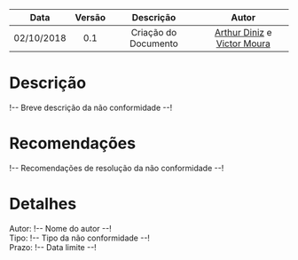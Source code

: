 | Data       | Versão | Descrição            |         Autor             |
|:----------:|:------:|:--------------------:|:-------------------------:|
| 02/10/2018 | 0.1 | Criação do Documento  | [Arthur Diniz](https://github.com/arthurbdiniz) e [Victor Moura](https://github.com/victorcmoura) |

# Descrição
!-- Breve descrição da não conformidade --!

# Recomendações
!-- Recomendações de resolução da não conformidade --!

# Detalhes

Autor: !-- Nome do autor --! <br>
Tipo: !-- Tipo da não conformidade --! <br>
Prazo: !-- Data limite --! <br>
